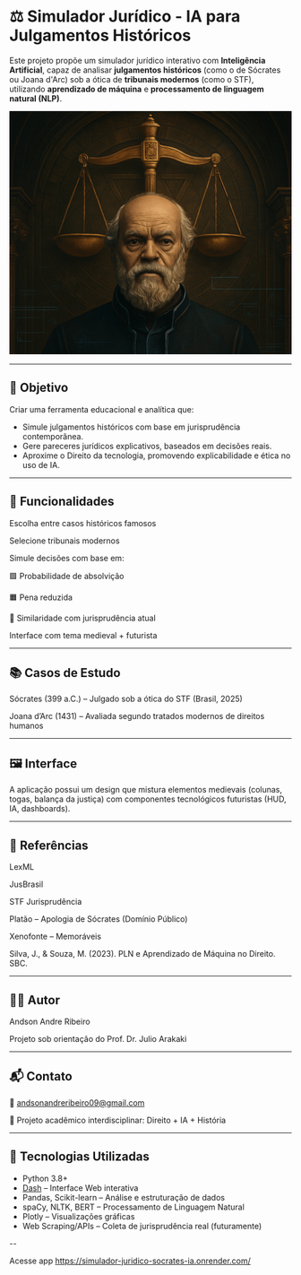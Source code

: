 # ⚖️ Simulador Jurídico - IA para Julgamentos Históricos

Este projeto propõe um simulador jurídico interativo com **Inteligência Artificial**, capaz de analisar **julgamentos históricos** (como o de Sócrates ou Joana d'Arc) sob a ótica de **tribunais modernos** (como o STF), utilizando **aprendizado de máquina** e **processamento de linguagem natural (NLP)**.

![Banner](assets/background.png)

---

## 📜 Objetivo

Criar uma ferramenta educacional e analítica que:

- Simule julgamentos históricos com base em jurisprudência contemporânea.
- Gere pareceres jurídicos explicativos, baseados em decisões reais.
- Aproxime o Direito da tecnologia, promovendo explicabilidade e ética no uso de IA.

---

## 🧪 Funcionalidades
Escolha entre casos históricos famosos

Selecione tribunais modernos

Simule decisões com base em:

🟩 Probabilidade de absolvição

🟧 Pena reduzida

🔵 Similaridade com jurisprudência atual

Interface com tema medieval + futurista

---

## 📚 Casos de Estudo
Sócrates (399 a.C.) – Julgado sob a ótica do STF (Brasil, 2025)

Joana d’Arc (1431) – Avaliada segundo tratados modernos de direitos humanos

---

## 🖼️ Interface
A aplicação possui um design que mistura elementos medievais (colunas, togas, balança da justiça) com componentes tecnológicos futuristas (HUD, IA, dashboards).

---

## 📌 Referências
LexML

JusBrasil

STF Jurisprudência

Platão – Apologia de Sócrates (Domínio Público)

Xenofonte – Memoráveis

Silva, J., & Souza, M. (2023). PLN e Aprendizado de Máquina no Direito. SBC.

---

## 👨‍💻 Autor
Andson Andre Ribeiro

Projeto sob orientação do Prof. Dr. Julio Arakaki

---

## 📬 Contato
📧 andsonandreribeiro09@gmail.com

📘 Projeto acadêmico interdisciplinar: Direito + IA + História

---

## 🧠 Tecnologias Utilizadas

- Python 3.8+
- [Dash](https://dash.plotly.com/) – Interface Web interativa
- Pandas, Scikit-learn – Análise e estruturação de dados
- spaCy, NLTK, BERT – Processamento de Linguagem Natural
- Plotly – Visualizações gráficas
- Web Scraping/APIs – Coleta de jurisprudência real (futuramente)

--

Acesse app https://simulador-juridico-socrates-ia.onrender.com/
